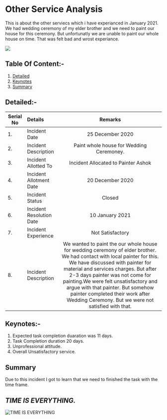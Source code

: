 # Other Service Analysis

This is about the other serviecs which i have experianced in January 2021. We had wedding ceremony of my elder brother and we need to paint our house for this ceremony. But unfortunatly we are unable to paint our whole house on time. That was felt bad and wrost experiance.

![](https://cdn.pixabay.com/photo/2017/02/11/10/02/painting-2057373_960_720.jpg)

## Table Of Content:-
1. [Detailed](#Detailed)
2. [Keynotes](#Keynotes)
3. [Summary](#Summary)


## Detailed:-

|Serial No|Details| Remarks|
|---|:---|:---:|
|1.|Incident Date|25 December 2020|
|2.|Incident Description|Paint whole house for Wedding Ceremoney.|
|3.|Incident Allotted To|Incident Allocated to Painter Ashok|
|4.|Incident Allotment Date| 20 December 2020|
|5.|Incident Status|Closed|
|6.|Incident Resolution Date|10 January 2021|
|7.|Incident Experience|Not Satisfactory|
|8.|Incident Description|We wanted to paint the our whole house for wedding ceremony of elder brother. We had contact with local painter for this. We have discussed with painter for material and services charges. But after 2-3 days painter was not come for painting.We were felt unsatisfactory and argue with that painter. But somehow painter completed their work after Wedding Ceremony. But we were not satisfied with that.


## Keynotes:-

1. Expected task completion duaration was 11 days.
2. Task Completion duration 20 days.
3. Unprofessional attitude.
4. Overall Unsatisfactory service.

## Summary

Due to this incident I got to learn that we need to finished the task with the time frame. 

## *TIME IS EVERYTHING.*

![TIME IS EVERYTHING](https://cdn.pixabay.com/photo/2017/08/13/05/08/deadline-2636259_960_720.jpg)
